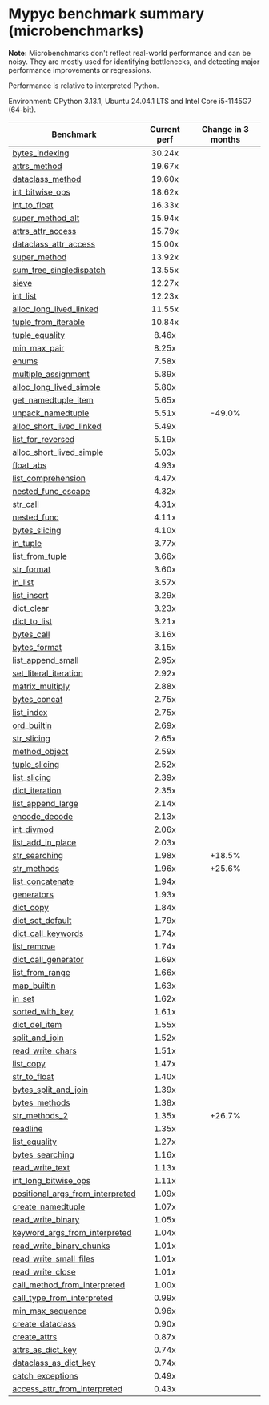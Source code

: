 # Mypyc benchmark summary (microbenchmarks)

**Note:** Microbenchmarks don't reflect real-world performance and can be noisy.
           They are mostly used for identifying bottlenecks, and detecting major performance
           improvements or regressions.

Performance is relative to interpreted Python.

Environment: CPython 3.13.1, Ubuntu 24.04.1 LTS and Intel Core i5-1145G7 (64-bit).

| Benchmark | Current perf | Change in 3 months |
| --- | :---: | :---: |
| [bytes_indexing](benchmarks/bytes_indexing.md) | 30.24x |  |
| [attrs_method](benchmarks/attrs_method.md) | 19.67x |  |
| [dataclass_method](benchmarks/dataclass_method.md) | 19.60x |  |
| [int_bitwise_ops](benchmarks/int_bitwise_ops.md) | 18.62x |  |
| [int_to_float](benchmarks/int_to_float.md) | 16.33x |  |
| [super_method_alt](benchmarks/super_method_alt.md) | 15.94x |  |
| [attrs_attr_access](benchmarks/attrs_attr_access.md) | 15.79x |  |
| [dataclass_attr_access](benchmarks/dataclass_attr_access.md) | 15.00x |  |
| [super_method](benchmarks/super_method.md) | 13.92x |  |
| [sum_tree_singledispatch](benchmarks/sum_tree_singledispatch.md) | 13.55x |  |
| [sieve](benchmarks/sieve.md) | 12.27x |  |
| [int_list](benchmarks/int_list.md) | 12.23x |  |
| [alloc_long_lived_linked](benchmarks/alloc_long_lived_linked.md) | 11.55x |  |
| [tuple_from_iterable](benchmarks/tuple_from_iterable.md) | 10.84x |  |
| [tuple_equality](benchmarks/tuple_equality.md) | 8.46x |  |
| [min_max_pair](benchmarks/min_max_pair.md) | 8.25x |  |
| [enums](benchmarks/enums.md) | 7.58x |  |
| [multiple_assignment](benchmarks/multiple_assignment.md) | 5.89x |  |
| [alloc_long_lived_simple](benchmarks/alloc_long_lived_simple.md) | 5.80x |  |
| [get_namedtuple_item](benchmarks/get_namedtuple_item.md) | 5.65x |  |
| [unpack_namedtuple](benchmarks/unpack_namedtuple.md) | 5.51x | -49.0% |
| [alloc_short_lived_linked](benchmarks/alloc_short_lived_linked.md) | 5.49x |  |
| [list_for_reversed](benchmarks/list_for_reversed.md) | 5.19x |  |
| [alloc_short_lived_simple](benchmarks/alloc_short_lived_simple.md) | 5.03x |  |
| [float_abs](benchmarks/float_abs.md) | 4.93x |  |
| [list_comprehension](benchmarks/list_comprehension.md) | 4.47x |  |
| [nested_func_escape](benchmarks/nested_func_escape.md) | 4.32x |  |
| [str_call](benchmarks/str_call.md) | 4.31x |  |
| [nested_func](benchmarks/nested_func.md) | 4.11x |  |
| [bytes_slicing](benchmarks/bytes_slicing.md) | 4.10x |  |
| [in_tuple](benchmarks/in_tuple.md) | 3.77x |  |
| [list_from_tuple](benchmarks/list_from_tuple.md) | 3.66x |  |
| [str_format](benchmarks/str_format.md) | 3.60x |  |
| [in_list](benchmarks/in_list.md) | 3.57x |  |
| [list_insert](benchmarks/list_insert.md) | 3.29x |  |
| [dict_clear](benchmarks/dict_clear.md) | 3.23x |  |
| [dict_to_list](benchmarks/dict_to_list.md) | 3.21x |  |
| [bytes_call](benchmarks/bytes_call.md) | 3.16x |  |
| [bytes_format](benchmarks/bytes_format.md) | 3.15x |  |
| [list_append_small](benchmarks/list_append_small.md) | 2.95x |  |
| [set_literal_iteration](benchmarks/set_literal_iteration.md) | 2.92x |  |
| [matrix_multiply](benchmarks/matrix_multiply.md) | 2.88x |  |
| [bytes_concat](benchmarks/bytes_concat.md) | 2.75x |  |
| [list_index](benchmarks/list_index.md) | 2.75x |  |
| [ord_builtin](benchmarks/ord_builtin.md) | 2.69x |  |
| [str_slicing](benchmarks/str_slicing.md) | 2.65x |  |
| [method_object](benchmarks/method_object.md) | 2.59x |  |
| [tuple_slicing](benchmarks/tuple_slicing.md) | 2.52x |  |
| [list_slicing](benchmarks/list_slicing.md) | 2.39x |  |
| [dict_iteration](benchmarks/dict_iteration.md) | 2.35x |  |
| [list_append_large](benchmarks/list_append_large.md) | 2.14x |  |
| [encode_decode](benchmarks/encode_decode.md) | 2.13x |  |
| [int_divmod](benchmarks/int_divmod.md) | 2.06x |  |
| [list_add_in_place](benchmarks/list_add_in_place.md) | 2.03x |  |
| [str_searching](benchmarks/str_searching.md) | 1.98x | +18.5% |
| [str_methods](benchmarks/str_methods.md) | 1.96x | +25.6% |
| [list_concatenate](benchmarks/list_concatenate.md) | 1.94x |  |
| [generators](benchmarks/generators.md) | 1.93x |  |
| [dict_copy](benchmarks/dict_copy.md) | 1.84x |  |
| [dict_set_default](benchmarks/dict_set_default.md) | 1.79x |  |
| [dict_call_keywords](benchmarks/dict_call_keywords.md) | 1.74x |  |
| [list_remove](benchmarks/list_remove.md) | 1.74x |  |
| [dict_call_generator](benchmarks/dict_call_generator.md) | 1.69x |  |
| [list_from_range](benchmarks/list_from_range.md) | 1.66x |  |
| [map_builtin](benchmarks/map_builtin.md) | 1.63x |  |
| [in_set](benchmarks/in_set.md) | 1.62x |  |
| [sorted_with_key](benchmarks/sorted_with_key.md) | 1.61x |  |
| [dict_del_item](benchmarks/dict_del_item.md) | 1.55x |  |
| [split_and_join](benchmarks/split_and_join.md) | 1.52x |  |
| [read_write_chars](benchmarks/read_write_chars.md) | 1.51x |  |
| [list_copy](benchmarks/list_copy.md) | 1.47x |  |
| [str_to_float](benchmarks/str_to_float.md) | 1.40x |  |
| [bytes_split_and_join](benchmarks/bytes_split_and_join.md) | 1.39x |  |
| [bytes_methods](benchmarks/bytes_methods.md) | 1.38x |  |
| [str_methods_2](benchmarks/str_methods_2.md) | 1.35x | +26.7% |
| [readline](benchmarks/readline.md) | 1.35x |  |
| [list_equality](benchmarks/list_equality.md) | 1.27x |  |
| [bytes_searching](benchmarks/bytes_searching.md) | 1.16x |  |
| [read_write_text](benchmarks/read_write_text.md) | 1.13x |  |
| [int_long_bitwise_ops](benchmarks/int_long_bitwise_ops.md) | 1.11x |  |
| [positional_args_from_interpreted](benchmarks/positional_args_from_interpreted.md) | 1.09x |  |
| [create_namedtuple](benchmarks/create_namedtuple.md) | 1.07x |  |
| [read_write_binary](benchmarks/read_write_binary.md) | 1.05x |  |
| [keyword_args_from_interpreted](benchmarks/keyword_args_from_interpreted.md) | 1.04x |  |
| [read_write_binary_chunks](benchmarks/read_write_binary_chunks.md) | 1.01x |  |
| [read_write_small_files](benchmarks/read_write_small_files.md) | 1.01x |  |
| [read_write_close](benchmarks/read_write_close.md) | 1.01x |  |
| [call_method_from_interpreted](benchmarks/call_method_from_interpreted.md) | 1.00x |  |
| [call_type_from_interpreted](benchmarks/call_type_from_interpreted.md) | 0.99x |  |
| [min_max_sequence](benchmarks/min_max_sequence.md) | 0.96x |  |
| [create_dataclass](benchmarks/create_dataclass.md) | 0.90x |  |
| [create_attrs](benchmarks/create_attrs.md) | 0.87x |  |
| [attrs_as_dict_key](benchmarks/attrs_as_dict_key.md) | 0.74x |  |
| [dataclass_as_dict_key](benchmarks/dataclass_as_dict_key.md) | 0.74x |  |
| [catch_exceptions](benchmarks/catch_exceptions.md) | 0.49x |  |
| [access_attr_from_interpreted](benchmarks/access_attr_from_interpreted.md) | 0.43x |  |
